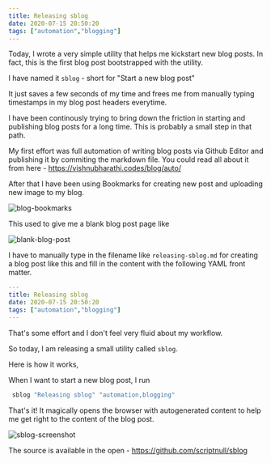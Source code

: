 ```yaml
---
title: Releasing sblog
date: 2020-07-15 20:50:20
tags: ["automation","blogging"]
---
```


Today, I wrote a very simple utility that helps me kickstart new blog posts. In fact, this is the first blog post bootstrapped with the utility.

I have named it `sblog` - short for "Start a new blog post"

It just saves a few seconds of my time and frees me from manually typing timestamps in my blog post headers everytime.

I have been continously trying to bring down the friction in starting and publishing blog posts for a long time. This is probably a small step in that path.

My first effort was full automation of writing blog posts via Github Editor and publishing it by commiting the markdown file. You could read all about it from here - https://vishnubharathi.codes/blog/auto/

After that I have been using Bookmarks for creating new post and uploading new image to my blog.

![blog-bookmarks](/images/blog-bookmarks.png)

This used to give me a blank blog post page like 

![blank-blog-post](/images/blank-blog-post.png)

I have to manually type in the filename like `releasing-sblog.md` for creating a blog post like this and fill in the content with the following YAML front matter.

```yml
---
title: Releasing sblog
date: 2020-07-15 20:50:20
tags: ["automation","blogging"]
---
```

That's some effort and I don't feel very fluid about my workflow.

So today, I am releasing a small utility called `sblog`.

Here is how it works,

When I want to start a new blog post, I run

```bash
 sblog "Releasing sblog" "automation,blogging"
 ```
 
 That's it! It magically opens the browser with autogenerated content to help me get right to the content of the blog post.
 
 ![sblog-screenshot](/images/sblog-screenshot.png)
 
 The source is available in the open - https://github.com/scriptnull/sblog
